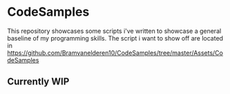 # CodeSamples

This repository showcases some scripts i've written to showcase a general baseline of my programming skills.
The script i want to show off are located in
https://github.com/Bramvanelderen10/CodeSamples/tree/master/Assets/CodeSamples

## Currently WIP
